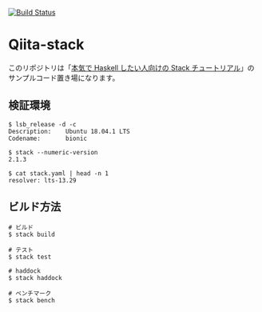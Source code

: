 [![Build Status](https://travis-ci.org/waddlaw/Qiita-stack.svg?branch=master)](https://travis-ci.org/waddlaw/Qiita-stack)

# Qiita-stack

このリポジトリは「[本気で Haskell したい人向けの Stack チュートリアル](https://qiita.com/waddlaw/items/49874f4cf9b680e4b015)」のサンプルコード置き場になります。

## 検証環境

```shell
$ lsb_release -d -c
Description:    Ubuntu 18.04.1 LTS
Codename:       bionic
```

```shell
$ stack --numeric-version
2.1.3
```

```shell
$ cat stack.yaml | head -n 1
resolver: lts-13.29
```

## ビルド方法

```shell
# ビルド
$ stack build

# テスト
$ stack test

# haddock
$ stack haddock

# ベンチマーク
$ stack bench
```
